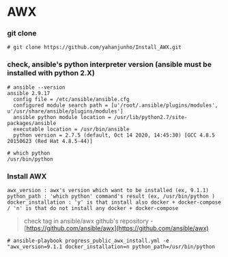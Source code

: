 # AWX

### git clone

```
# git clone https://github.com/yahanjunho/Install_AWX.git
```

  

  



### check, ansible's python interpreter version (ansible must be installed with python 2.X)

```
# ansible --version
ansible 2.9.17
  config file = /etc/ansible/ansible.cfg
  configured module search path = [u'/root/.ansible/plugins/modules', u'/usr/share/ansible/plugins/modules']
  ansible python module location = /usr/lib/python2.7/site-packages/ansible
  executable location = /usr/bin/ansible
  python version = 2.7.5 (default, Oct 14 2020, 14:45:30) [GCC 4.8.5 20150623 (Red Hat 4.8.5-44)]
```

```
# which python
/usr/bin/python
```

  

  



### Install AWX

```
awx_version : awx's version which want to be installed (ex, 9.1.1)
python_path : 'which python' command's result (ex, /usr/bin/python )
docker_installation : 'y' is that install also docker + docker-compose / 'n' is that do not install any docker + docker-compose
```

> check tag in ansible/awx github's repository - [https://github.com/ansible/awx](https://github.com/ansible/awx)  

```
# ansible-playbook progress_public_awx_install.yml -e "awx_version=9.1.1 docker_installation=n python_path=/usr/bin/python
```
